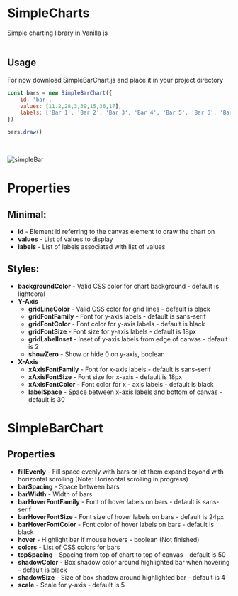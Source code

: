 # SimpleCharts
Simple charting library in Vanilla js <br><br>

## Usage
For now download SimpleBarChart.js and place it in your project directory
```JavaScript
const bars = new SimpleBarChart({
    id: 'bar',
    values: [11.2,28,3,39,15,36,17],
    labels: ['Bar 1', 'Bar 2', 'Bar 3', 'Bar 4', 'Bar 5', 'Bar 6', 'Bar 7']
})

bars.draw()
```
<br>

![simpleBar](./img/simpleBar.gif)

# Properties
## Minimal:
* <b>id</b> - Element id referring to the canvas element to draw the chart on
* <b>values</b> - List of values to display
* <b>labels</b> - List of labels associated with list of values
## Styles:
* <b>backgroundColor</b> - Valid CSS color for chart background - default is lightcoral
* <b>Y-Axis</b>
  * <b>gridLineColor</b> - Valid CSS color for grid lines - default is black
  * <b>gridFontFamily</b> - Font for y-axis labels - default is sans-serif
  * <b>gridFontColor</b> - Font color for y-axis labels - default is black
  * <b>gridFontSize</b> - Font size for y-axis labels - default is 18px
  * <b>gridLabelInset</b> - Inset of y-axis labels from edge of canvas - default is 2
  * <b>showZero</b> - Show or hide 0 on y-axis, boolean
* <b>X-Axis</b>
  * <b>xAxisFontFamily</b> - Font for x-axis labels - default is sans-serif
  * <b>xAxisFontSize</b> - Font size for x-axis - default is 18px
  * <b>xAxisFontColor</b> - Font color for x - axis labels - default is black
  * <b>labelSpace</b> - Space between x-axis labels and bottom of canvas - default is 30

# SimpleBarChart
## Properties
* <b>fillEvenly</b> - Fill space evenly with bars or let them expand beyond with horizontal scrolling (Note: Horizontal scrolling in progress)
* <b>barSpacing</b> - Space between bars
* <b>barWidth</b> - Width of bars
* <b>barHoverFontFamily</b> - Font of hover labels on bars - default is sans-serif
* <b>barHoverFontSize</b> - Font size of hover labels on bars - default is 24px
* <b>barHoverFontColor</b> - Font color of hover labels on bars - default is black
* <b>hover</b> - Highlight bar if mouse hovers - boolean (Not finished)
* <b>colors</b> - List of CSS colors for bars
* <b>topSpacing</b> - Spacing from top of chart to top of canvas - default is 50
* <b>shadowColor</b> - Box shadow color around highlighted bar when hovering - default is black
* <b>shadowSize</b> - Size of box shadow around highlighted bar - default is 4
* <b>scale</b> - Scale for y-axis - default is 5